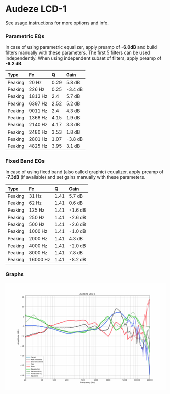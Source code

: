 # Audeze LCD-1
See [usage instructions](https://github.com/jaakkopasanen/AutoEq#usage) for more options and info.

### Parametric EQs
In case of using parametric equalizer, apply preamp of **-6.0dB** and build filters manually
with these parameters. The first 5 filters can be used independently.
When using independent subset of filters, apply preamp of **-6.2 dB**.

| Type    | Fc      |    Q | Gain    |
|:--------|:--------|:-----|:--------|
| Peaking | 20 Hz   | 0.29 | 5.8 dB  |
| Peaking | 226 Hz  | 0.25 | -3.4 dB |
| Peaking | 1813 Hz | 2.4  | 5.7 dB  |
| Peaking | 6397 Hz | 2.52 | 5.2 dB  |
| Peaking | 9011 Hz | 2.4  | 4.3 dB  |
| Peaking | 1368 Hz | 4.15 | 1.9 dB  |
| Peaking | 2140 Hz | 4.17 | 3.3 dB  |
| Peaking | 2480 Hz | 3.53 | 1.8 dB  |
| Peaking | 2801 Hz | 1.07 | -3.8 dB |
| Peaking | 4825 Hz | 3.95 | 3.1 dB  |

### Fixed Band EQs
In case of using fixed band (also called graphic) equalizer, apply preamp of **-7.3dB**
(if available) and set gains manually with these parameters.

| Type    | Fc       |    Q | Gain    |
|:--------|:---------|:-----|:--------|
| Peaking | 31 Hz    | 1.41 | 5.7 dB  |
| Peaking | 62 Hz    | 1.41 | 0.6 dB  |
| Peaking | 125 Hz   | 1.41 | -1.6 dB |
| Peaking | 250 Hz   | 1.41 | -2.6 dB |
| Peaking | 500 Hz   | 1.41 | -2.6 dB |
| Peaking | 1000 Hz  | 1.41 | -1.0 dB |
| Peaking | 2000 Hz  | 1.41 | 4.3 dB  |
| Peaking | 4000 Hz  | 1.41 | -2.0 dB |
| Peaking | 8000 Hz  | 1.41 | 7.8 dB  |
| Peaking | 16000 Hz | 1.41 | -8.2 dB |

### Graphs
![](./Audeze%20LCD-1.png)
